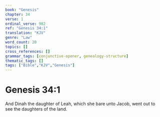 ```yaml
---
book: "Genesis"
chapter: 34
verse: 1
ordinal_verse: 982
ref: "Genesis 34:1"
translation: "KJV"
genre: "Law"
word_count: 20
topics: []
cross_references: []
grammar_tags: [conjunctive-opener, genealogy-structure]
thematic_tags: []
tags: ["Bible","KJV","Genesis"]
---
```


# Genesis 34:1

And Dinah the daughter of Leah, which she bare unto Jacob, went out to see the daughters of the land.
